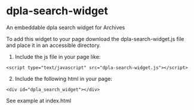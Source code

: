 # dpla-search-widget
An embeddable dpla search widget for Archives

To add this widget to your page download the dpla-search-widget.js file and place it in an accessible directory.

1. Include the js file in your page like:
  ```
  <script type="text/javascript" src="dpla-search-widget.js"></script>
  ```

2. Include the following html in your page:
  ```
  <div id="dpla_search_widget"></div>
  ```

See example at index.html

